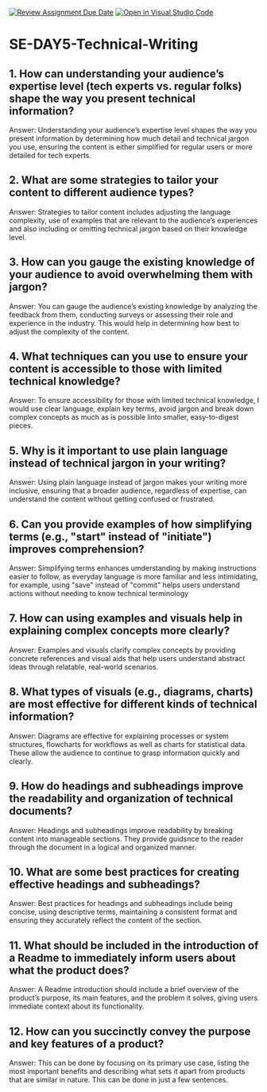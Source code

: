 [![Review Assignment Due Date](https://classroom.github.com/assets/deadline-readme-button-22041afd0340ce965d47ae6ef1cefeee28c7c493a6346c4f15d667ab976d596c.svg)](https://classroom.github.com/a/zsAR-pyY)
[![Open in Visual Studio Code](https://classroom.github.com/assets/open-in-vscode-2e0aaae1b6195c2367325f4f02e2d04e9abb55f0b24a779b69b11b9e10269abc.svg)](https://classroom.github.com/online_ide?assignment_repo_id=15768808&assignment_repo_type=AssignmentRepo)
# SE-DAY5-Technical-Writing
## 1. How can understanding your audience’s expertise level (tech experts vs. regular folks) shape the way you present technical information?

Answer: Understanding your audience’s expertise level shapes the way you present information by determining how much detail and technical jargon you use, ensuring the content is either simplified for regular users or more detailed for tech experts.

## 2. What are some strategies to tailor your content to different audience types?

Answer: Strategies to tailor content includes adjusting the language complexity, use of examples that are relevant to the audience’s experiences and also including or omitting technical jargon based on their knowledge level.

## 3. How can you gauge the existing knowledge of your audience to avoid overwhelming them with jargon?

Answer: You can gauge the audience’s existing knowledge by analyzing the feedback from them, conducting surveys or assessing their role and experience in the industry. This would help in determining how best to adjust the complexity of the content.

## 4. What techniques can you use to ensure your content is accessible to those with limited technical knowledge?

Answer: To ensure accessibility for those with limited technical knowledge, I would use clear language, explain key terms, avoid jargon and break down complex concepts as much as is possible linto smaller, easy-to-digest pieces.

## 5. Why is it important to use plain language instead of technical jargon in your writing?

Answer: Using plain language instead of jargon makes your writing more inclusive, ensuring that a broader audience, regardless of expertise, can understand the content without getting confused or frustrated.

## 6. Can you provide examples of how simplifying terms (e.g., "start" instead of "initiate") improves comprehension?

Answer: Simplifying terms enhances umderstanding by making instructions easier to follow, as everyday language is more familiar and less intimidating, for example, using "save" instead of "commit" helps users understand actions without needing to know technical terminology

## 7. How can using examples and visuals help in explaining complex concepts more clearly?

Answer: Examples and visuals clarify complex concepts by providing concrete references and visual aids that help users understand abstract ideas through relatable, real-world scenarios.

## 8. What types of visuals (e.g., diagrams, charts) are most effective for different kinds of technical information?

Answer: Diagrams are effective for explaining processes or system structures, flowcharts for workflows as well as charts for statistical data. These allow the audience to continue to grasp information quickly and clearly.

## 9. How do headings and subheadings improve the readability and organization of technical documents?

Answer: Headings and subheadings improve readability by breaking content into manageable sections. They provide guidsnce to the reader through the document in a logical and organized manner.

## 10. What are some best practices for creating effective headings and subheadings?

Answer: Best practices for headings and subheadings include being concise, using descriptive terms, maintaining a consistent format and ensuring they accurately reflect the content of the section.

## 11. What should be included in the introduction of a Readme to immediately inform users about what the product does?

Answer: A Readme introduction should include a brief overview of the product’s purpose, its main features, and the problem it solves, giving users immediate context about its functionality.

## 12. How can you succinctly convey the purpose and key features of a product?

Answer: This can be done by focusing on its primary use case, listing the most important benefits and describing what sets it apart from products that are similar in nature. This can be done in just a few sentences.
